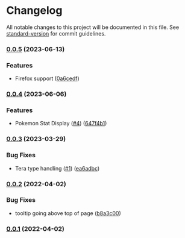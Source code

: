 # Changelog

All notable changes to this project will be documented in this file. See [standard-version](https://github.com/conventional-changelog/standard-version) for commit guidelines.

### [0.0.5](https://github.com/coltonb/pokemon-showdown-type-helper/compare/v0.0.4...v0.0.5) (2023-06-13)


### Features

* Firefox support ([0a6cedf](https://github.com/coltonb/pokemon-showdown-type-helper/commit/0a6cedfefd1ebb2eee4230cb431469f3d68222e2))

### [0.0.4](https://github.com/coltonb/pokemon-showdown-type-helper/compare/v0.0.3...v0.0.4) (2023-06-06)


### Features

* Pokemon Stat Display ([#4](https://github.com/coltonb/pokemon-showdown-type-helper/issues/4)) ([647f4b1](https://github.com/coltonb/pokemon-showdown-type-helper/commit/647f4b1d209ff95f1946feeea83198d91b6548f4))

### [0.0.3](https://github.com/coltonb/pokemon-showdown-type-helper/compare/v0.0.2...v0.0.3) (2023-03-29)


### Bug Fixes

* Tera type handling ([#1](https://github.com/coltonb/pokemon-showdown-type-helper/issues/1)) ([ea6adbc](https://github.com/coltonb/pokemon-showdown-type-helper/commit/ea6adbc6e4a33ad728652104f47f453fbdc6e979))

### [0.0.2](https://github.com/coltonb/pokemon-showdown-type-helper/compare/v0.0.1...v0.0.2) (2022-04-02)


### Bug Fixes

* tooltip going above top of page ([b8a3c00](https://github.com/coltonb/pokemon-showdown-type-helper/commit/b8a3c00da873d976d7442ef2cde26237e6f34314))

### [0.0.1](https://github.com/coltonb/pokemon-showdown-type-helper/compare/v0.1.0...v0.0.1) (2022-04-02)
